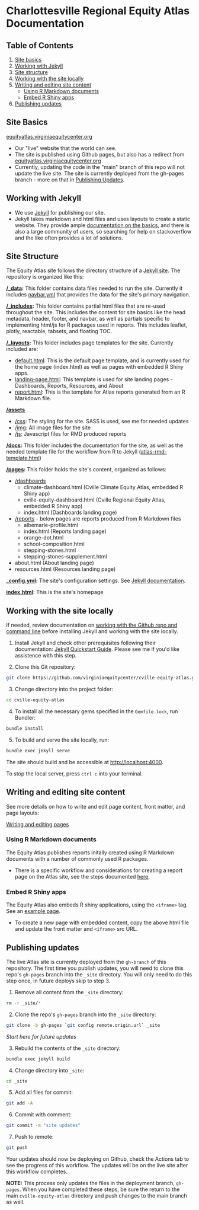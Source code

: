 # Charlottesville Regional Equity Atlas Documentation

## Table of Contents

1. [Site basics](#site-basics)
2. [Working with Jekyll](#working-with-jekyll)
3. [Site structure](#site-structure)
4. [Working with the site locally](#working-with-the-site-locally)
5. [Writing and editing site content](#writing-and-editing-site-content)
   - [Using R Markdown documents](#using-r-markdown-documents)
   - [Embed R Shiny apps](#embed-r-shiny-apps)
8. [Publishing updates](#publishing-updates)

## Site Basics

[equityatlas.virginiaequitycenter.org](https://virginiaequitycenter.github.io/cville-equity-atlas/)
  * Our "live" website that the world can see.
  * The site is published using Github pages, but also has a redirect from [equityatlas.virginiaequitycenter.org](equityatlas.virginiaequitycenter.org)
  * Currently, updating the code in the "main" branch of this repo will not update the live site. The site is currently deployed from the gh-pages branch - more on that in [Publishing Updates](#publishing-updates).

## Working with Jekyll

  * We use [Jekyll](https://jekyllrb.com) for publishing our site.
  * Jekyll takes markdown and html files and uses layouts to create a static website. They provide ample [documentation on the basics](https://jekyllrb.com/docs/), and there is also a large community of users, so searching for help on stackoverflow and the like often provides a lot of solutions.

## Site Structure

The Equity Atlas site follows the directory structure of a [Jekyll site](https://jekyllrb.com/docs/structure/). The repository is organized like this:

**[/_data](https://github.com/virginiaequitycenter/cville-equity-atlas/tree/main/_data):** This folder contains data files needed to run the site. Currently it includes [navbar.yml](https://github.com/virginiaequitycenter/cville-equity-atlas/blob/main/_data/navbar.yml) that provides the data for the site's primary navigation.

**[/_includes](https://github.com/virginiaequitycenter/cville-equity-atlas/tree/main/_includes):** This folder contains partial html files that are re-used throughout the site. This includes the content for site basics like the head metadata, header, footer, and navbar, as well as partials specific to implementing html/js for R packages used in reports. This includes leaflet, plotly, reactable, tabsets, and floating TOC. 

**[/_layouts](https://github.com/virginiaequitycenter/cville-equity-atlas/tree/main/_layouts):** This folder includes page templates for the site. Currently included are:
  * [default.html](https://github.com/virginiaequitycenter/cville-equity-atlas/blob/main/_layouts/default.html): This is the default page template, and is currently used for the home page (index.html) as well as pages with embedded R Shiny apps.
  * [landing-page.html](https://github.com/virginiaequitycenter/cville-equity-atlas/blob/main/_layouts/landing-page.html): This template is used for site landing pages - Dashboards, Reports, Resources, and About
  * [report.html](https://github.com/virginiaequitycenter/cville-equity-atlas/blob/main/_layouts/report.html): This is the template for Atlas reports generated from an R Markdown file.

**[/assets](https://github.com/virginiaequitycenter/cville-equity-atlas/tree/main/assets)**
  * [/css](https://github.com/virginiaequitycenter/cville-equity-atlas/tree/main/assets/css): The styling for the site. SASS is used, see me for needed updates
  * [/img](https://github.com/virginiaequitycenter/cville-equity-atlas/tree/main/assets/img): All image files for the site
  * [/js](https://github.com/virginiaequitycenter/cville-equity-atlas/tree/main/assets/js): Javascript files for RMD produced reports

**[/docs](https://github.com/virginiaequitycenter/cville-equity-atlas/tree/main/docs):** This folder includes the documentation for the site, as well as the needed template file for the workflow from R to Jekyll ([atlas-rmd-template.html](https://github.com/virginiaequitycenter/cville-equity-atlas/blob/main/docs/atlas-rmd-template.html))

**[/pages](https://github.com/virginiaequitycenter/cville-equity-atlas/tree/main/pages):** This folder holds the site's content, organized as follows:
  * [/dashboards](https://github.com/virginiaequitycenter/cville-equity-atlas/tree/main/pages/dashboards)
    * climate-dashboard.html (Cville Climate Equity Atlas, embedded R Shiny app)
    * cville-equity-dashboard.html (Cville Regional Equity Atlas, embedded R Shiny app)
    * index.html (Dashboards landing page)
  * [/reports](https://github.com/virginiaequitycenter/cville-equity-atlas/tree/main/pages/reports) - below pages are reports produced from R Markdown files
    * albemarle-profile.html
    * index.html (Reports landing page)
    * orange-dot.html
    * school-composition.html
    * stepping-stones.html
    * stepping-stones-supplement.html
  * about.html (About landing page)
  * resources.html (Resources landing page)

**[_config.yml](https://github.com/virginiaequitycenter/cville-equity-atlas/blob/main/_config.yml):** The site's configuration settings. See [Jekyll documentation](https://jekyllrb.com/docs/configuration/).

**[index.html](https://github.com/virginiaequitycenter/cville-equity-atlas/blob/main/index.html):** This is the site's homepage

## Working with the site locally

If needed, review documentation on [working with the Github repo and command line](https://github.com/virginiaequitycenter/cville-equity-atlas/blob/main/docs/command-line.md) before installing Jekyll and working with the site locally.

1. Install Jekyll and check other prerequisites following their documentation: [Jekyll Quickstart Guide](https://jekyllrb.com/docs/). Please see me if you'd like assistence with this step.

2. Clone this Git repository:

```bash
git clone https://github.com/virginiaequitycenter/cville-equity-atlas.git
```

3. Change directory into the project folder:

```bash
cd cville-equity-atlas
```

4. To install all the necessary gems specified in the `Gemfile.lock`, run Bundler:

```bash
bundle install
```

5. To build and serve the site locally, run:

```bash
bundle exec jekyll serve
```

The site should build and be accessible at [http://localhost:4000](http://localhost:4000).

To stop the local server, press `ctrl c` into your terminal.

## Writing and editing site content

See more details on how to write and edit page content, front matter, and page layouts:

[Writing and editing pages]()

### Using R Markdown documents

The Equity Atlas publishes reports initally created using R Markdown documents with a number of commonly used R packages.  

   * There is a specific workflow and considerations for creating a report page on the Atlas site, see the steps documented [here]().

### Embed R Shiny apps

The Equity Atlas also embeds R shiny applications, using the `<iframe>` tag. See an [example page](https://github.com/virginiaequitycenter/cville-equity-atlas/blob/main/pages/dashboards/cville-equity-dashboard.html).

   * To create a new page with embedded content, copy the above html file and update the front matter and `<iframe>` src URL.

## Publishing updates

The live Atlas site is currently deployed from the `gh-branch` of this repository. The first time you publish updates, you will need to clone this repo's `gh-pages` branch into the `_site` directory. You will only need to do this step once, in future deploys skip to step 3.

1. Remove all content from the `_site` directory:

```bash
rm -r _site/*
```

2. Clone the repo's `gh-pages` branch into the `_site` directory:

```bash
git clone -b gh-pages `git config remote.origin.url` _site
```

*Start here for future updates*

3. Rebuild the contents of the `_site` directory:

```bash
bundle exec jekyll build
```
4. Change directory into `_site`:

```bash
cd _site
```

5. Add all files for commit:

```bash
git add -A
```

6. Commit with comment:

```bash
git commit -m "site updates"
```

7. Push to remote:

```bash
git push
```

Your updates should now be deploying on Github, check the Actions tab to see the progress of this workflow. The updates will be on the live site after this workflow completes. 

**NOTE:** This process only updates the files in the deployment branch, `gh-pages`. When you have completed these steps, be sure the return to the main `cville-equity-atlas` directory and push changes to the main branch as well. 